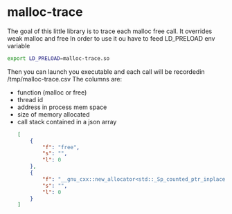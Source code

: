 # malloc-trace

The goal of this little library is to trace each malloc free call. It overrides weak malloc and free
In order to use it ou have to feed LD_PRELOAD env variable
```bash
export LD_PRELOAD=malloc-trace.so
```
Then you can launch you executable and each call will be recordedin /tmp/malloc-trace.csv
The columns are:
* function (malloc or free)
* thread id
* address in process mem space
* size of memory allocated
* call stack contained in a json array
    ```json
    [
        {
            "f": "free",
            "s": "",
            "l": 0
        },
        {
            "f": "__gnu_cxx::new_allocator<std::_Sp_counted_ptr_inplace<boost::asio::io_context, std::allocator<boost::asio::io_context>, (__gnu_cxx::_Lock_policy)2> >::deallocate(std::_Sp_counted_ptr_inplace<boost::asio::io_context, std::allocator<boost::asio::io_context>, (__gnu_cxx::_Lock_policy)2>*, unsigned long)",
            "s": "",
            "l": 0
        }
    ]
    ```